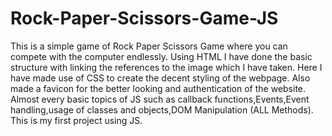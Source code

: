 # Rock-Paper-Scissors-Game-JS
This is a simple game of Rock Paper Scissors Game where you can compete with the computer endlessly.
Using HTML I have done the basic structure with linking the references to the image which I have taken.
Here I have made use of CSS to create the decent styling of the webpage.
Also made a favicon for the better looking and authentication of the website.
Almost every basic topics of JS such as callback functions,Events,Event handling,usage of classes and objects,DOM Manipulation (ALL Methods).
This is my first project using JS.
